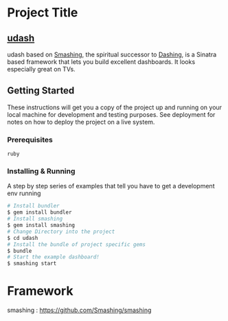# Project Title

## [udash](https://github.com/Apex1000/udash)

udash based on [Smashing](https://github.com/Smashing/smashing), the spiritual successor to [Dashing](https://github.com/Shopify/dashing), is a Sinatra based framework that lets you build excellent dashboards. It looks especially great on TVs.

## Getting Started

These instructions will get you a copy of the project up and running on your local machine for development and testing purposes. See deployment for notes on how to deploy the project on a live system.

### Prerequisites

```
ruby
```
### Installing & Running

A step by step series of examples that tell you have to get a development env running

```bash
# Install bundler
$ gem install bundler
# Install smashing
$ gem install smashing
# Change Directory into the project
$ cd udash
# Install the bundle of project specific gems
$ bundle
# Start the example dashboard!
$ smashing start
```

# Framework 
smashing : https://github.com/Smashing/smashing